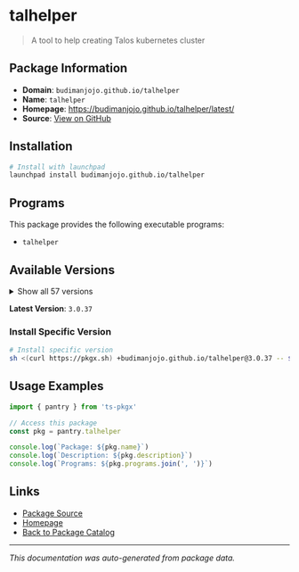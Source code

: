 # talhelper

> A tool to help creating Talos kubernetes cluster

## Package Information

- **Domain**: `budimanjojo.github.io/talhelper`
- **Name**: `talhelper`
- **Homepage**: https://budimanjojo.github.io/talhelper/latest/
- **Source**: [View on GitHub](https://github.com/pkgxdev/pantry/tree/main/projects/budimanjojo.github.io/talhelper/package.yml)

## Installation

```bash
# Install with launchpad
launchpad install budimanjojo.github.io/talhelper
```

## Programs

This package provides the following executable programs:

- `talhelper`

## Available Versions

<details>
<summary>Show all 57 versions</summary>

- `3.0.37`, `3.0.36`, `3.0.35`, `3.0.34`, `3.0.33`
- `3.0.32`, `3.0.31`, `3.0.30`, `3.0.29`, `3.0.28`
- `3.0.27`, `3.0.26`, `3.0.25`, `3.0.24`, `3.0.23`
- `3.0.22`, `3.0.21`, `3.0.20`, `3.0.19`, `3.0.18`
- `3.0.17`, `3.0.16`, `3.0.15`, `3.0.14`, `3.0.13`
- `3.0.12`, `3.0.11`, `3.0.10`, `3.0.9`, `3.0.8`
- `3.0.7`, `3.0.6`, `3.0.5`, `3.0.4`, `3.0.3`
- `3.0.2`, `3.0.1`, `3.0.0`, `2.4.10`, `2.4.9`
- `2.4.8`, `2.4.7`, `2.4.6`, `2.4.5`, `2.4.4`
- `2.4.3`, `2.4.2`, `2.4.1`, `2.4.0`, `2.3.11`
- `2.3.10`, `2.3.9`, `2.3.8`, `2.3.7`, `2.3.6`
- `2.3.5`, `2.3.4`

</details>

**Latest Version**: `3.0.37`

### Install Specific Version

```bash
# Install specific version
sh <(curl https://pkgx.sh) +budimanjojo.github.io/talhelper@3.0.37 -- $SHELL -i
```

## Usage Examples

```typescript
import { pantry } from 'ts-pkgx'

// Access this package
const pkg = pantry.talhelper

console.log(`Package: ${pkg.name}`)
console.log(`Description: ${pkg.description}`)
console.log(`Programs: ${pkg.programs.join(', ')}`)
```

## Links

- [Package Source](https://github.com/pkgxdev/pantry/tree/main/projects/budimanjojo.github.io/talhelper/package.yml)
- [Homepage](https://budimanjojo.github.io/talhelper/latest/)
- [Back to Package Catalog](../../../package-catalog.md)

---

*This documentation was auto-generated from package data.*
